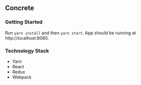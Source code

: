 ## Concrete
### Getting Started

Run `yarn install` and then `yarn start`.  App should be running at http://localhost:8080.

### Technology Stack

- Yarn
- React
- Redux
- Webpack